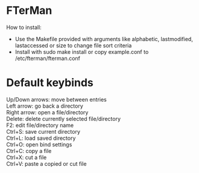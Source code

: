 # FTerMan
How to install:
- Use the Makefile provided with arguments like alphabetic, lastmodified, lastaccessed or size to change file sort criteria
- Install with sudo make install or copy example.conf to /etc/fterman/fterman.conf
# Default keybinds
Up/Down arrows: move between entries\
Left arrow: go back a directory\
Right arrow: open a file/directory\
Delete: delete currently selected file/directory\
F2: edit file/directory name\
Ctrl+S: save current directory\
Ctrl+L: load saved directory\
Ctrl+O: open bind settings\
Ctrl+C: copy a file\
Ctrl+X: cut a file\
Ctrl+V: paste a copied or cut file
